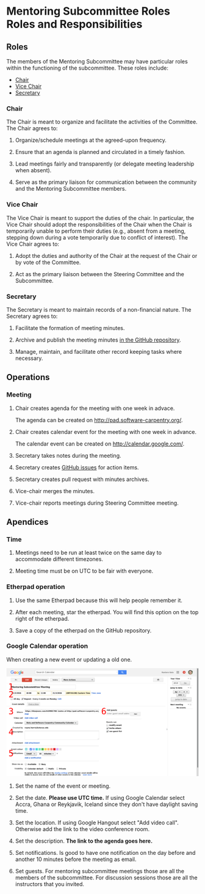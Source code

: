 # Mentoring Subcommittee Roles Roles and Responsibilities

## Roles

The members of the Mentoring Subcommittee may have particular roles within the 
functioning of the subcommittee. These roles include:

* [Chair](#chair)
* [Vice Chair](#vicechair)
* [Secretary](#secretary)

### Chair

The Chair is meant to organize and facilitate the activities of the Committee.
The Chair agrees to:

1.  Organize/schedule meetings at the agreed-upon frequency.

2.  Ensure that an agenda is planned and circulated in a timely
    fashion.

3.  Lead meetings fairly and transparently (or delegate meeting
    leadership when absent).

4.  Serve as the primary liaison for communication between the
    community and the Mentoring Subcommittee members.

### Vice Chair

The Vice Chair is meant to support the duties of the chair. In particular, the 
Vice Chair should adopt the responsibilities of the Chair when the Chair is 
temporarily unable to perform their duties (e.g., absent from a meeting, 
stepping down during a vote temporarily due to conflict of interest). The Vice
Chair agrees to:

1.  Adopt the duties and authority of the Chair at the request of the Chair or
    by vote of the Committee.

2.  Act as the primary liaison between the Steering Committee and the Subcommittee.

### Secretary

The Secretary is meant to maintain records of a non-financial nature. The Secretary agrees to:

1. Facilitate the formation of meeting minutes.

3. Archive and publish the meeting minutes [in the GitHub repository][minutes-repository].

4. Manage, maintain, and facilitate other record keeping tasks where necessary.

## Operations

### Meeting

1. Chair creates agenda for the meeting with one week in advace.

   The agenda can be created on http://pad.software-carpentry.org/.

2. Chair creates calendar event for the meeting with one week in advance.

   The calendar event can be created on http://calendar.google.com/.

3. Secretary takes notes during the meeting.

4. Secretary creates [GitHub issues][repository] for action items.

5. Secretary creates pull request with minutes archives.

6. Vice-chair merges the minutes.

7. Vice-chair reports meetings during Steering Committee meeting.

## Apendices

### Time

1. Meetings need to be run at least twice on the same day to accommodate different timezones.

2. Meeting time must be on UTC to be fair with everyone.

### Etherpad operation

1. Use the same Etherpad because this will help people remember it.

2. After each meeting, star the etherpad. You will find this option on the top
   right of the etherpad.

3. Save a copy of the etherpad on the GitHub repository.

### Google Calendar operation

When creating a new event or updating a old one.

![Calendar event steps](img/calendar-event.png)

1. Set the name of the event or meeting.

2. Set the date. **Please use UTC time.**
   If using Google Calendar select Accra, Ghana or Reykjavik, Iceland
   since they don't have daylight saving time.

3. Set the location.
   If using Google Hangout select "Add video call".
   Otherwise add the link to the video conference room.

4. Set the description.
   **The link to the agenda goes here.**

5. Set notifications.
   Is good to have one notification on the day before and another 10 minutes before the meeting
   as email.

6. Set guests.
   For mentoring subcommittee meetings those are all the members of the subcommittee.
   For discussion sessions those are all the instructors that you invited.

[repository]: https://github.com/swcarpentry/board/
[minutes-repository]: https://github.com/swcarpentry/board/tree/master/subcommittee/mentoring/
